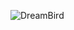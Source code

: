 ![DreamBird](https://images4-g.ravelrycache.com/uploads/Outlander/177730639/webp/image_medium2.webp#jpg)
